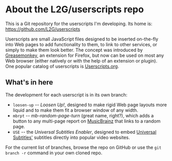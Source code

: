 # About the L2G/userscripts repo

This is a Git repository for the userscripts I'm developing. Its home is: https://github.com/L2G/userscripts

Userscripts are small JavaScript files designed to be inserted on-the-fly into Web pages to add functionality to them,
to link to other services, or simply to make them look better. The concept was introduced by
[Greasemonkey](https://addons.mozilla.org/en-US/firefox/addon/greasemonkey/), an extension for Firefox, but now can be
used on most any Web browser (either natively or with the help of an extension or plugin).
One popular catalog of userscripts is [Userscripts.org](http://userscripts.org/).


## What's in here

The development for each userscript is in its own branch:

 * `loosen-up` -- *Loosen Up!*, designed to make rigid Web page layouts more liquid and to make them fit a browser
   window of any width.
 * `mbrpt` -- *mb-random-page-turn* (great name, right?), which adds a button to any multi-page report on
   [MusicBrainz](http://musicbrainz.org/) that links to a random page.
 * `USE` -- the *Universal Subtitles Enabler*, designed to embed [Universal Subtitles'](http://universalsubtitles.org/)
   subtitles directly into popular video websites.

For the current list of branches, browse the repo on GitHub or use the `git branch -r` command in your own cloned
repo.

